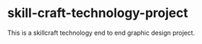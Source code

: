 # skill-craft-technology-project
This is a skillcraft technology end to end graphic design project.
